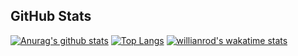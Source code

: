 ## GitHub Stats
[![Anurag's github stats](https://github-readme-stats.vercel.app/api?username=rav4s&theme=cobalt&show_icons=true&include_all_commits=true&count_private=true)](https://github.com/anuraghazra/github-readme-stats)
[![Top Langs](https://github-readme-stats.vercel.app/api/top-langs/?username=rav4s&theme=cobalt&show_icons=true&layout=compact&include_all_commits=true&count_private=true)](https://github.com/anuraghazra/github-readme-stats)
[![willianrod's wakatime stats](https://github-readme-stats.vercel.app/api/wakatime?username=rav4s&layout=compact&theme=cobalt&show_icons=true)](https://github.com/anuraghazra/github-readme-stats)
